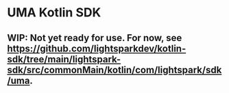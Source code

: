 # UMA Kotlin SDK

## WIP: Not yet ready for use. For now, see https://github.com/lightsparkdev/kotlin-sdk/tree/main/lightspark-sdk/src/commonMain/kotlin/com/lightspark/sdk/uma.